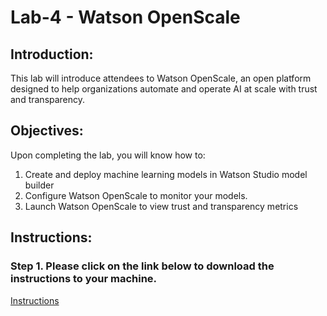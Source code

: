 
# Lab-4 - Watson OpenScale

## Introduction:

This lab will introduce attendees to Watson OpenScale, an open platform designed to help organizations automate and operate AI at scale with trust and transparency.  

## Objectives:

Upon completing the lab, you will know how to:

1. Create and deploy machine learning models in Watson Studio model builder
1. Configure Watson OpenScale to monitor your models. 
1. Launch Watson OpenScale to view trust and transparency metrics

## Instructions:

### Step 1.  Please click on the link below to download the instructions to your machine.

[Instructions](https://github.com/bleonardb3/ML_POT_03-27/raw/master/Lab-4/Continuous%20Learning%20Labv4.0.pdf)

